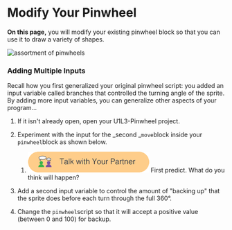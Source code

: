 # Modify Your Pinwheel

**On this page,** you will modify your existing pinwheel block so that you can use it to draw a variety of shapes.

![](http://bjc.edc.org/bjc-r/img/1-introduction/assorted-pinwheels.png "assortment of pinwheels")

### Adding Multiple Inputs

Recall how you first generalized your original pinwheel script: you added an input variable called branches that controlled the turning angle of the sprite. By adding more input variables, you can generalize other aspects of your program...

1. If it isn't already open, open your U1L3-Pinwheel project.

2. Experiment with the input for the _second _`move`block inside your `pinwheel`block as shown below.

   1. ![](/assets/talk_with_partner.png) First predict. What do you think will happen?

3. Add a second input variable to control the amount of "backing up" that the sprite does before each turn through the full 360°.

4. Change the `pinwheel`script so that it will accept a positive value \(between 0 and 100\) for backup.



